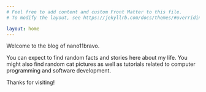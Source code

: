 ```yaml
---
# Feel free to add content and custom Front Matter to this file.
# To modify the layout, see https://jekyllrb.com/docs/themes/#overriding-theme-defaults

layout: home
---
```

Welcome to the blog of nano11bravo.

You can expect to find random facts and stories here about my life. You might also find random cat pictures as well as tutorials related to computer programming and software development.

Thanks for visiting!